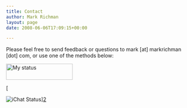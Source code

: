 ```yaml
---
title: Contact
author: Mark Richman
layout: page
date: 2008-06-06T17:09:15+00:00

---
```

Please feel free to send feedback or questions to mark [at] markrichman [dot] com, or use one of the methods below:



[<img style="border: none;" src="http://mystatus.skype.com/bigclassic/mark_richman" alt="My status" width="182" height="44" />][1]

[
  
<img style="border: none;" src="http://big.oscar.aol.com/empiresoftware?on_url=http://www.markrichman.com/wp-content/uploads/2009/05/online.png&off_url=http://www.markrichman.com/wp-content/uploads/2009/05/offline.png" alt="iChat Status" />][2]

 [1]: skype:mark_richman?call
 [2]: aim:goim?screenname=empiresoftware "aim:empiresoftware"